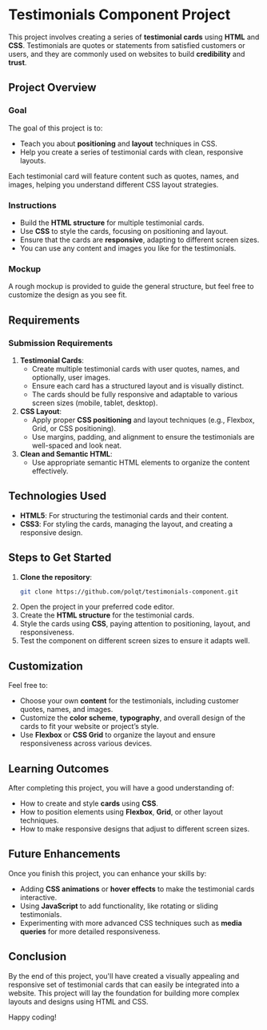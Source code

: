 # Testimonials Component Project

This project involves creating a series of **testimonial cards** using **HTML** and **CSS**. Testimonials are quotes or statements from satisfied customers or users, and they are commonly used on websites to build **credibility** and **trust**.

## Project Overview

### Goal
The goal of this project is to:
- Teach you about **positioning** and **layout** techniques in CSS.
- Help you create a series of testimonial cards with clean, responsive layouts.
  
Each testimonial card will feature content such as quotes, names, and images, helping you understand different CSS layout strategies.

### Instructions
- Build the **HTML structure** for multiple testimonial cards.
- Use **CSS** to style the cards, focusing on positioning and layout.
- Ensure that the cards are **responsive**, adapting to different screen sizes.
- You can use any content and images you like for the testimonials.

### Mockup
A rough mockup is provided to guide the general structure, but feel free to customize the design as you see fit.

## Requirements

### Submission Requirements
1. **Testimonial Cards**:
   - Create multiple testimonial cards with user quotes, names, and optionally, user images.
   - Ensure each card has a structured layout and is visually distinct.
   - The cards should be fully responsive and adaptable to various screen sizes (mobile, tablet, desktop).
2. **CSS Layout**:
   - Apply proper **CSS positioning** and layout techniques (e.g., Flexbox, Grid, or CSS positioning).
   - Use margins, padding, and alignment to ensure the testimonials are well-spaced and look neat.
3. **Clean and Semantic HTML**:
   - Use appropriate semantic HTML elements to organize the content effectively.

## Technologies Used
- **HTML5**: For structuring the testimonial cards and their content.
- **CSS3**: For styling the cards, managing the layout, and creating a responsive design.

## Steps to Get Started

1. **Clone the repository**:
    ```bash
    git clone https://github.com/polqt/testimonials-component.git
    ```
2. Open the project in your preferred code editor.
3. Create the **HTML structure** for the testimonial cards.
4. Style the cards using **CSS**, paying attention to positioning, layout, and responsiveness.
5. Test the component on different screen sizes to ensure it adapts well.

## Customization

Feel free to:
- Choose your own **content** for the testimonials, including customer quotes, names, and images.
- Customize the **color scheme**, **typography**, and overall design of the cards to fit your website or project’s style.
- Use **Flexbox** or **CSS Grid** to organize the layout and ensure responsiveness across various devices.

## Learning Outcomes

After completing this project, you will have a good understanding of:
- How to create and style **cards** using **CSS**.
- How to position elements using **Flexbox**, **Grid**, or other layout techniques.
- How to make responsive designs that adjust to different screen sizes.

## Future Enhancements

Once you finish this project, you can enhance your skills by:
- Adding **CSS animations** or **hover effects** to make the testimonial cards interactive.
- Using **JavaScript** to add functionality, like rotating or sliding testimonials.
- Experimenting with more advanced CSS techniques such as **media queries** for more detailed responsiveness.

## Conclusion

By the end of this project, you'll have created a visually appealing and responsive set of testimonial cards that can easily be integrated into a website. This project will lay the foundation for building more complex layouts and designs using HTML and CSS.

Happy coding!
